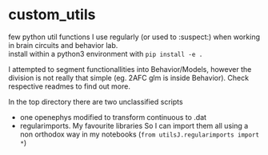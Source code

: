 # custom_utils
few python util functions I use regularly (or used to :suspect:) when working in brain circuits and behavior lab.  
install within a python3 environment with `pip install -e .`  

I attempted to segment functionallities into Behavior/Models, however the division is not really that simple (eg. 2AFC glm is inside Behavior). 
Check respective readmes to find out more.  

In the top directory there are two unclassified scripts  
* one openephys modified to transform continuous to .dat
* regularimports. My favourite libraries So I can import them all using a non orthodox way in my notebooks (`from utilsJ.regularimports import *`)  